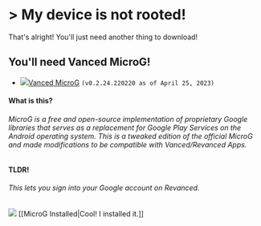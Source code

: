 # > My device is not rooted!

That's alright! You'll just need another thing to download!

## You'll need Vanced MicroG!
- ![](https://cdn.discordapp.com/attachments/803186540359450664/1101811331482529932/downloadicon.gif)[Vanced MicroG](https://github.com/TeamVanced/VancedMicroG/releases/download/v0.2.24.220220-220220001/microg.apk) `(v0.2.24.220220 as of April 25, 2023)`

#### What is this?
###### MicroG is a free and open-source implementation of proprietary Google libraries that serves as a replacement for Google Play Services on the Android operating system. This is a tweaked edition of the official MicroG and made modifications to be compatible with Vanced/Revanced Apps.
#### TLDR!
###### This lets you sign into your Google account on Revanced.




![](https://cdn.discordapp.com/attachments/803186540359450664/1100960373282193449/image_2023-04-26_182246728_1.gif) [[MicroG Installed|Cool! I installed it.]]
